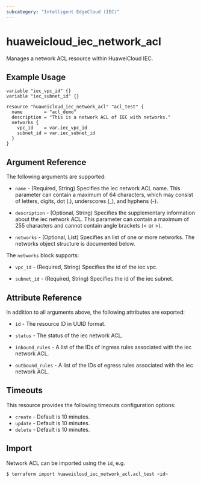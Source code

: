 ```yaml
---
subcategory: "Intelligent EdgeCloud (IEC)"
---
```


# huaweicloud_iec_network_acl

Manages a network ACL resource within HuaweiCloud IEC.

## Example Usage

```hcl
variable "iec_vpc_id" {}
variable "iec_subnet_id" {}

resource "huaweicloud_iec_network_acl" "acl_test" {
  name        = "acl_demo"
  description = "This is a network ACL of IEC with networks."
  networks {
    vpc_id    = var.iec_vpc_id
    subnet_id = var.iec_subnet_id
  }
}
```

## Argument Reference

The following arguments are supported:

* `name` - (Required, String) Specifies the iec network ACL name. This parameter can contain a maximum of 64 characters,
  which may consist of letters, digits, dot (.), underscores (_), and hyphens (-).

* `description` - (Optional, String) Specifies the supplementary information about the iec network ACL. This parameter
  can contain a maximum of 255 characters and cannot contain angle brackets (< or >).

* `networks` - (Optional, List) Specifies an list of one or more networks. The networks object structure is documented
  below.

The `networks` block supports:

* `vpc_id` - (Required, String) Specifies the id of the iec vpc.

* `subnet_id` - (Required, String) Specifies the id of the iec subnet.

## Attribute Reference

In addition to all arguments above, the following attributes are exported:

* `id` - The resource ID in UUID format.

* `status` - The status of the iec network ACL.

* `inbound_rules` - A list of the IDs of ingress rules associated with the iec network ACL.

* `outbound_rules` - A list of the IDs of egress rules associated with the iec network ACL.

## Timeouts

This resource provides the following timeouts configuration options:

* `create` - Default is 10 minutes.
* `update` - Default is 10 minutes.
* `delete` - Default is 10 minutes.

## Import

Network ACL can be imported using the `id`, e.g.

```bash
$ terraform import huaweicloud_iec_network_acl.acl_test <id>
```
